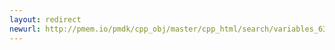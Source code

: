 ```yaml
---
layout: redirect
newurl: http://pmem.io/pmdk/cpp_obj/master/cpp_html/search/variables_63.html
---
```

